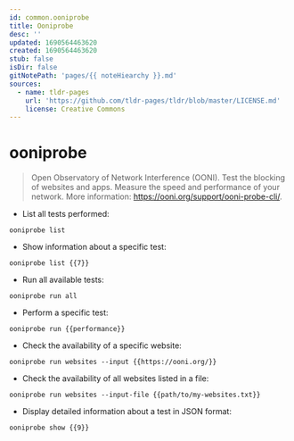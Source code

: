 ```yaml
---
id: common.ooniprobe
title: Ooniprobe
desc: ''
updated: 1690564463620
created: 1690564463620
stub: false
isDir: false
gitNotePath: 'pages/{{ noteHiearchy }}.md'
sources:
  - name: tldr-pages
    url: 'https://github.com/tldr-pages/tldr/blob/master/LICENSE.md'
    license: Creative Commons
---
```

# ooniprobe

> Open Observatory of Network Interference (OONI).
> Test the blocking of websites and apps. Measure the speed and performance of your network.
> More information: <https://ooni.org/support/ooni-probe-cli/>.

- List all tests performed:

`ooniprobe list`

- Show information about a specific test:

`ooniprobe list {{7}}`

- Run all available tests:

`ooniprobe run all`

- Perform a specific test:

`ooniprobe run {{performance}}`

- Check the availability of a specific website:

`ooniprobe run websites --input {{https://ooni.org/}}`

- Check the availability of all websites listed in a file:

`ooniprobe run websites --input-file {{path/to/my-websites.txt}}`

- Display detailed information about a test in JSON format:

`ooniprobe show {{9}}`

